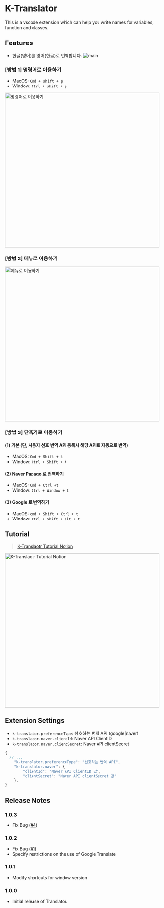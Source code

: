 # K-Translator

This is a vscode extension which can help you write names for variables, function and classes.

## Features
- 한글(영어)를 영어(한글)로 번역합니다.
  ![main](https://user-images.githubusercontent.com/60481383/101379329-7cfd8880-38f7-11eb-93e8-e1e6164f1833.gif)


### [방법 1] 명령어로 이용하기
- MacOS: `Cmd + shift + p`
- Window: `Ctrl + shift + p`

<img width="500" alt="명령어로 이용하기" src="https://user-images.githubusercontent.com/60481383/101379660-dbc30200-38f7-11eb-80f9-0deaf5f2bbb9.png">




### [방법 2] 메뉴로 이용하기
<img width="500" alt="메뉴로 이용하기" src="https://user-images.githubusercontent.com/60481383/101380832-5c363280-38f9-11eb-96a0-2d6ff972e8b7.png">


### [방법 3] 단축키로 이용하기
#### (1) 기본 (단, 사용자 선호 번역 API 등록시 해당 API로 자동으로 번역)
- MacOS: `Cmd + Shift + t`
- Window: `Ctrl + Shift + t`


#### (2) Naver Papago 로 번역하기
- MacOS: `Cmd + Ctrl +t`
- Window: `Ctrl + Window + t`



#### (3) Google 로 번역하기
- MacOS: `cmd + Shift + Ctrl + t`
- Window: `Ctrl + Shift + alt + t`


## Tutorial
> [K-Translaotr Tutorial Notion](https://www.notion.so/k-translator-Tutorial-81edd91a164a4519a28dd568bd03c090)

<img width="500" alt="K-Translaotr Tutorial Notion" src="https://user-images.githubusercontent.com/60481383/101383601-aec51e00-38fc-11eb-8323-d7d005c2aed8.png">




## Extension Settings
* `k-translator.preferenceType`: 선호하는 번역 API (google|naver)
* `k-translator.naver.clientId`: Naver API ClientID
* `k-translator.naver.clientSecret`: Naver API clientSecret

```js
{
  // ...
	"k-translator.preferenceType": "선호하는 번역 API",
	"k-translator.naver": {
		"clientId": "Naver API ClientID 값",
		"clientSecret": "Naver API clientSecret 값"
	},
}
```


## Release Notes
### 1.0.3
- Fix Bug ([#4](https://github.com/daadaadaah/k-translator/issues/4))

### 1.0.2
- Fix Bug ([#1](https://github.com/daadaadaah/k-translator/issues/1))
- Specify restrictions on the use of Google Translate

### 1.0.1
- Modify shortcuts for window version

### 1.0.0
- Initial release of Translator.
